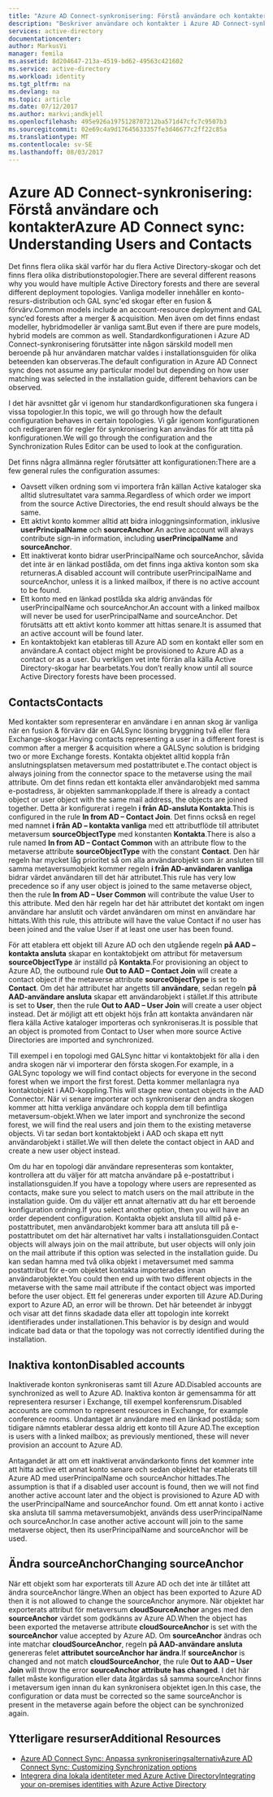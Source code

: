 ```yaml
---
title: "Azure AD Connect-synkronisering: Förstå användare och kontakter | Microsoft Docs"
description: "Beskriver användare och kontakter i Azure AD Connect-synkronisering."
services: active-directory
documentationcenter: 
author: MarkusVi
manager: femila
ms.assetid: 8d204647-213a-4519-bd62-49563c421602
ms.service: active-directory
ms.workload: identity
ms.tgt_pltfrm: na
ms.devlang: na
ms.topic: article
ms.date: 07/12/2017
ms.author: markvi;andkjell
ms.openlocfilehash: 495e926a1975128707212ba571d47cfc7c9507b3
ms.sourcegitcommit: 02e69c4a9d17645633357fe3d46677c2ff22c85a
ms.translationtype: MT
ms.contentlocale: sv-SE
ms.lasthandoff: 08/03/2017
---
```

# <a name="azure-ad-connect-sync-understanding-users-and-contacts"></a><span data-ttu-id="4112d-103">Azure AD Connect-synkronisering: Förstå användare och kontakter</span><span class="sxs-lookup"><span data-stu-id="4112d-103">Azure AD Connect sync: Understanding Users and Contacts</span></span>
<span data-ttu-id="4112d-104">Det finns flera olika skäl varför har du flera Active Directory-skogar och det finns flera olika distributionstopologier.</span><span class="sxs-lookup"><span data-stu-id="4112d-104">There are several different reasons why you would have multiple Active Directory forests and there are several different deployment topologies.</span></span> <span data-ttu-id="4112d-105">Vanliga modeller innehåller en konto-resurs-distribution och GAL sync'ed skogar efter en fusion & förvärv.</span><span class="sxs-lookup"><span data-stu-id="4112d-105">Common models include an account-resource deployment and GAL sync’ed forests after a merger & acquisition.</span></span> <span data-ttu-id="4112d-106">Men även om det finns endast modeller, hybridmodeller är vanliga samt.</span><span class="sxs-lookup"><span data-stu-id="4112d-106">But even if there are pure models, hybrid models are common as well.</span></span> <span data-ttu-id="4112d-107">Standardkonfigurationen i Azure AD Connect-synkronisering förutsätter inte någon särskild modell men beroende på hur användaren matchar valdes i installationsguiden för olika beteenden kan observeras.</span><span class="sxs-lookup"><span data-stu-id="4112d-107">The default configuration in Azure AD Connect sync does not assume any particular model but depending on how user matching was selected in the installation guide, different behaviors can be observed.</span></span>

<span data-ttu-id="4112d-108">I det här avsnittet går vi igenom hur standardkonfigurationen ska fungera i vissa topologier.</span><span class="sxs-lookup"><span data-stu-id="4112d-108">In this topic, we will go through how the default configuration behaves in certain topologies.</span></span> <span data-ttu-id="4112d-109">Vi går igenom konfigurationen och redigeraren för regler för synkronisering kan användas för att titta på konfigurationen.</span><span class="sxs-lookup"><span data-stu-id="4112d-109">We will go through the configuration and the Synchronization Rules Editor can be used to look at the configuration.</span></span>

<span data-ttu-id="4112d-110">Det finns några allmänna regler förutsätter att konfigurationen:</span><span class="sxs-lookup"><span data-stu-id="4112d-110">There are a few general rules the configuration assumes:</span></span>

* <span data-ttu-id="4112d-111">Oavsett vilken ordning som vi importera från källan Active kataloger ska alltid slutresultatet vara samma.</span><span class="sxs-lookup"><span data-stu-id="4112d-111">Regardless of which order we import from the source Active Directories, the end result should always be the same.</span></span>
* <span data-ttu-id="4112d-112">Ett aktivt konto kommer alltid att bidra inloggningsinformation, inklusive **userPrincipalName** och **sourceAnchor**.</span><span class="sxs-lookup"><span data-stu-id="4112d-112">An active account will always contribute sign-in information, including **userPrincipalName** and **sourceAnchor**.</span></span>
* <span data-ttu-id="4112d-113">Ett inaktiverat konto bidrar userPrincipalName och sourceAnchor, såvida det inte är en länkad postlåda, om det finns inga aktiva konton som ska returneras.</span><span class="sxs-lookup"><span data-stu-id="4112d-113">A disabled account will contribute userPrincipalName and sourceAnchor, unless it is a linked mailbox, if there is no active account to be found.</span></span>
* <span data-ttu-id="4112d-114">Ett konto med en länkad postlåda ska aldrig användas för userPrincipalName och sourceAnchor.</span><span class="sxs-lookup"><span data-stu-id="4112d-114">An account with a linked mailbox will never be used for userPrincipalName and sourceAnchor.</span></span> <span data-ttu-id="4112d-115">Det förutsätts att ett aktivt konto kommer att hittas senare.</span><span class="sxs-lookup"><span data-stu-id="4112d-115">It is assumed that an active account will be found later.</span></span>
* <span data-ttu-id="4112d-116">En kontaktobjekt kan etableras till Azure AD som en kontakt eller som en användare.</span><span class="sxs-lookup"><span data-stu-id="4112d-116">A contact object might be provisioned to Azure AD as a contact or as a user.</span></span> <span data-ttu-id="4112d-117">Du verkligen vet inte förrän alla källa Active Directory-skogar har bearbetats.</span><span class="sxs-lookup"><span data-stu-id="4112d-117">You don’t really know until all source Active Directory forests have been processed.</span></span>

## <a name="contacts"></a><span data-ttu-id="4112d-118">Contacts</span><span class="sxs-lookup"><span data-stu-id="4112d-118">Contacts</span></span>
<span data-ttu-id="4112d-119">Med kontakter som representerar en användare i en annan skog är vanliga när en fusion & förvärv där en GALSync lösning bryggning två eller flera Exchange-skogar.</span><span class="sxs-lookup"><span data-stu-id="4112d-119">Having contacts representing a user in a different forest is common after a merger & acquisition where a GALSync solution is bridging two or more Exchange forests.</span></span> <span data-ttu-id="4112d-120">Kontakta objektet alltid koppla från anslutningsplatsen metaversum med postattributet e.</span><span class="sxs-lookup"><span data-stu-id="4112d-120">The contact object is always joining from the connector space to the metaverse using the mail attribute.</span></span> <span data-ttu-id="4112d-121">Om det finns redan ett kontakta eller användarobjekt med samma e-postadress, är objekten sammankopplade.</span><span class="sxs-lookup"><span data-stu-id="4112d-121">If there is already a contact object or user object with the same mail address, the objects are joined together.</span></span> <span data-ttu-id="4112d-122">Detta är konfigurerat i regeln **i från AD-ansluta Kontakta**.</span><span class="sxs-lookup"><span data-stu-id="4112d-122">This is configured in the rule **In from AD – Contact Join**.</span></span> <span data-ttu-id="4112d-123">Det finns också en regel med namnet **i från AD – kontakta vanliga** med ett attributflöde till attributet metaversum **sourceObjectType** med konstanten **Kontakta**.</span><span class="sxs-lookup"><span data-stu-id="4112d-123">There is also a rule named **In from AD – Contact Common** with an attribute flow to the metaverse attribute **sourceObjectType** with the constant **Contact**.</span></span> <span data-ttu-id="4112d-124">Den här regeln har mycket låg prioritet så om alla användarobjekt som är ansluten till samma metaversumobjekt kommer regeln **i från AD-användaren vanliga** bidrar värdet användaren till det här attributet.</span><span class="sxs-lookup"><span data-stu-id="4112d-124">This rule has very low precedence so if any user object is joined to the same metaverse object, then the rule **In from AD – User Common** will contribute the value User to this attribute.</span></span> <span data-ttu-id="4112d-125">Med den här regeln har det här attributet det kontakt om ingen användare har anslutit och värdet användaren om minst en användare har hittats.</span><span class="sxs-lookup"><span data-stu-id="4112d-125">With this rule, this attribute will have the value Contact if no user has been joined and the value User if at least one user has been found.</span></span>

<span data-ttu-id="4112d-126">För att etablera ett objekt till Azure AD och den utgående regeln **på AAD – kontakta ansluta** skapar en kontaktobjekt om attribut för metaversum **sourceObjectType** är inställd på **Kontakta**.</span><span class="sxs-lookup"><span data-stu-id="4112d-126">For provisioning an object to Azure AD, the outbound rule **Out to AAD – Contact Join** will create a contact object if the metaverse attribute **sourceObjectType** is set to **Contact**.</span></span> <span data-ttu-id="4112d-127">Om det här attributet har angetts till **användare**, sedan regeln **på AAD-användare ansluta** skapar ett användarobjekt i stället.</span><span class="sxs-lookup"><span data-stu-id="4112d-127">If this attribute is set to **User**, then the rule **Out to AAD – User Join** will create a user object instead.</span></span>
<span data-ttu-id="4112d-128">Det är möjligt att ett objekt höjs från att kontakta användaren när flera källa Active kataloger importeras och synkroniseras.</span><span class="sxs-lookup"><span data-stu-id="4112d-128">It is possible that an object is promoted from Contact to User when more source Active Directories are imported and synchronized.</span></span>

<span data-ttu-id="4112d-129">Till exempel i en topologi med GALSync hittar vi kontaktobjekt för alla i den andra skogen när vi importerar den första skogen.</span><span class="sxs-lookup"><span data-stu-id="4112d-129">For example, in a GALSync topology we will find contact objects for everyone in the second forest when we import the first forest.</span></span> <span data-ttu-id="4112d-130">Detta kommer mellanlagra nya kontaktobjekt i AAD-koppling.</span><span class="sxs-lookup"><span data-stu-id="4112d-130">This will stage new contact objects in the AAD Connector.</span></span> <span data-ttu-id="4112d-131">När vi senare importerar och synkroniserar den andra skogen kommer att hitta verkliga användare och koppla dem till befintliga metaversum-objekt.</span><span class="sxs-lookup"><span data-stu-id="4112d-131">When we later import and synchronize the second forest, we will find the real users and join them to the existing metaverse objects.</span></span> <span data-ttu-id="4112d-132">Vi tar sedan bort kontaktobjekt i AAD och skapa ett nytt användarobjekt i stället.</span><span class="sxs-lookup"><span data-stu-id="4112d-132">We will then delete the contact object in AAD and create a new user object instead.</span></span>

<span data-ttu-id="4112d-133">Om du har en topologi där användare representeras som kontakter, kontrollera att du väljer för att matcha användare på e-postattribut i installationsguiden.</span><span class="sxs-lookup"><span data-stu-id="4112d-133">If you have a topology where users are represented as contacts, make sure you select to match users on the mail attribute in the installation guide.</span></span> <span data-ttu-id="4112d-134">Om du väljer ett annat alternativ att du har ett beroende konfiguration ordning.</span><span class="sxs-lookup"><span data-stu-id="4112d-134">If you select another option, then you will have an order dependent configuration.</span></span> <span data-ttu-id="4112d-135">Kontakta objekt ansluta till alltid på e-postattributet, men användarobjekt kommer bara att ansluta till på e-postattributet om det här alternativet har valts i installationsguiden.</span><span class="sxs-lookup"><span data-stu-id="4112d-135">Contact objects will always join on the mail attribute, but user objects will only join on the mail attribute if this option was selected in the installation guide.</span></span> <span data-ttu-id="4112d-136">Du kan sedan hamna med två olika objekt i metaversumet med samma postattribut för e-om objektet kontakta importerades innan användarobjektet.</span><span class="sxs-lookup"><span data-stu-id="4112d-136">You could then end up with two different objects in the metaverse with the same mail attribute if the contact object was imported before the user object.</span></span> <span data-ttu-id="4112d-137">Ett fel genereras under exporten till Azure AD.</span><span class="sxs-lookup"><span data-stu-id="4112d-137">During export to Azure AD, an error will be thrown.</span></span> <span data-ttu-id="4112d-138">Det här beteendet är inbyggt och visar att det finns skadade data eller att topologin inte korrekt identifierades under installationen.</span><span class="sxs-lookup"><span data-stu-id="4112d-138">This behavior is by design and would indicate bad data or that the topology was not correctly identified during the installation.</span></span>

## <a name="disabled-accounts"></a><span data-ttu-id="4112d-139">Inaktiva konton</span><span class="sxs-lookup"><span data-stu-id="4112d-139">Disabled accounts</span></span>
<span data-ttu-id="4112d-140">Inaktiverade konton synkroniseras samt till Azure AD.</span><span class="sxs-lookup"><span data-stu-id="4112d-140">Disabled accounts are synchronized as well to Azure AD.</span></span> <span data-ttu-id="4112d-141">Inaktiva konton är gemensamma för att representera resurser i Exchange, till exempel konferensrum.</span><span class="sxs-lookup"><span data-stu-id="4112d-141">Disabled accounts are common to represent resources in Exchange, for example conference rooms.</span></span> <span data-ttu-id="4112d-142">Undantaget är användare med en länkad postlåda; som tidigare nämnts etablerar dessa aldrig ett konto till Azure AD.</span><span class="sxs-lookup"><span data-stu-id="4112d-142">The exception is users with a linked mailbox; as previously mentioned, these will never provision an account to Azure AD.</span></span>

<span data-ttu-id="4112d-143">Antagandet är att om ett inaktiverat användarkonto finns det kommer inte att hitta active ett annat konto senare och sedan objektet har etablerats till Azure AD med userPrincipalName och sourceAnchor hittades.</span><span class="sxs-lookup"><span data-stu-id="4112d-143">The assumption is that if a disabled user account is found, then we will not find another active account later and the object is provisioned to Azure AD with the userPrincipalName and sourceAnchor found.</span></span> <span data-ttu-id="4112d-144">Om ett annat konto i active ska ansluta till samma metaversumobjekt, används dess userPrincipalName och sourceAnchor.</span><span class="sxs-lookup"><span data-stu-id="4112d-144">In case another active account will join to the same metaverse object, then its userPrincipalName and sourceAnchor will be used.</span></span>

## <a name="changing-sourceanchor"></a><span data-ttu-id="4112d-145">Ändra sourceAnchor</span><span class="sxs-lookup"><span data-stu-id="4112d-145">Changing sourceAnchor</span></span>
<span data-ttu-id="4112d-146">När ett objekt som har exporterats till Azure AD och det inte är tillåtet att ändra sourceAnchor längre.</span><span class="sxs-lookup"><span data-stu-id="4112d-146">When an object has been exported to Azure AD then it is not allowed to change the sourceAnchor anymore.</span></span> <span data-ttu-id="4112d-147">När objektet har exporterats attribut för metaversum **cloudSourceAnchor** anges med den **sourceAnchor** värdet som godkänns av Azure AD.</span><span class="sxs-lookup"><span data-stu-id="4112d-147">When the object has been exported the metaverse attribute **cloudSourceAnchor** is set with the **sourceAnchor** value accepted by Azure AD.</span></span> <span data-ttu-id="4112d-148">Om **sourceAnchor** ändras och inte matchar **cloudSourceAnchor**, regeln **på AAD-användare ansluta** genereras felet **attributet sourceAnchor har ändra**.</span><span class="sxs-lookup"><span data-stu-id="4112d-148">If **sourceAnchor** is changed and not match **cloudSourceAnchor**, the rule **Out to AAD – User Join** will throw the error **sourceAnchor attribute has changed**.</span></span> <span data-ttu-id="4112d-149">I det här fallet måste konfiguration eller data åtgärdas så samma sourceAnchor finns i metaversum igen innan du kan synkronisera objektet igen.</span><span class="sxs-lookup"><span data-stu-id="4112d-149">In this case, the configuration or data must be corrected so the same sourceAnchor is present in the metaverse again before the object can be synchronized again.</span></span>

## <a name="additional-resources"></a><span data-ttu-id="4112d-150">Ytterligare resurser</span><span class="sxs-lookup"><span data-stu-id="4112d-150">Additional Resources</span></span>
* [<span data-ttu-id="4112d-151">Azure AD Connect Sync: Anpassa synkroniseringsalternativ</span><span class="sxs-lookup"><span data-stu-id="4112d-151">Azure AD Connect Sync: Customizing Synchronization options</span></span>](active-directory-aadconnectsync-whatis.md)
* [<span data-ttu-id="4112d-152">Integrera dina lokala identiteter med Azure Active Directory</span><span class="sxs-lookup"><span data-stu-id="4112d-152">Integrating your on-premises identities with Azure Active Directory</span></span>](active-directory-aadconnect.md)

